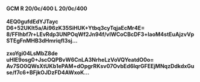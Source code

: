 #### GCM R 20/0c/400 L 20/0c/400
**4EQ0gufdEdYJTayc**<br/>**D6+52UKlt5a/Ai96zK35SiHUK+Ytbq3cyTqjaEcMr4E=**<br/>**8/FFlhbf7r+LEvRdp3UNPOqWf2Jn94f/vIWCoCBcDF3+laoM4stEuAjzvVpSTEgFnMHB3dHmriqfI3sj...**<br/><br/>
**zxoYgi04LsMbZ8de**<br/>**uHIE9osg0+JscOQPBvW6CnLA3NrheLzVoVQYeatdO0o=**<br/>**Av7SO0QWsXtUKb1ePAM+dOpgrRKsv07OvbEd6lqrGFEEjMNqzDdkdxGuse/f7c6+BFjkOJDzFD4AWxoK...**